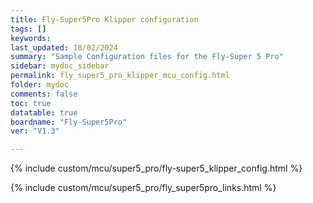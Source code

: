 ```yaml
---
title: Fly-Super5Pro Klipper configuration
tags: []
keywords: 
last_updated: 18/02/2024
summary: "Sample Configuration files for the Fly-Super 5 Pro"
sidebar: mydoc_sidebar
permalink: fly_super5_pro_klipper_mcu_config.html
folder: mydoc
comments: false
toc: true
datatable: true
boardname: "Fly-Super5Pro" 
ver: "V1.3" 

---
```


{% include custom/mcu/super5_pro/fly-super5_klipper_config.html %}

{% include custom/mcu/super5_pro/fly_super5pro_links.html %}
